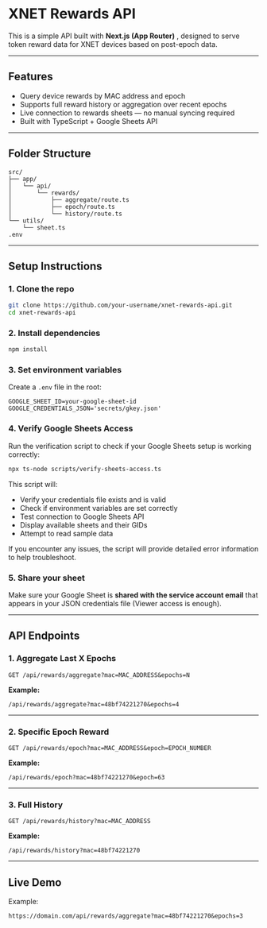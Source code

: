 # XNET Rewards API

This is a simple API built with **Next.js (App Router)** , designed to serve token reward data for XNET devices based on post-epoch data.

---

## Features

- Query device rewards by MAC address and epoch
- Supports full reward history or aggregation over recent epochs
- Live connection to rewards sheets — no manual syncing required
- Built with TypeScript + Google Sheets API

---

##  Folder Structure

```
src/
├── app/
│   └── api/
│       └── rewards/
│           ├── aggregate/route.ts
│           ├── epoch/route.ts
│           └── history/route.ts
└── utils/
    └── sheet.ts
.env
```

---

## Setup Instructions

### 1. Clone the repo

```bash
git clone https://github.com/your-username/xnet-rewards-api.git
cd xnet-rewards-api
```

### 2. Install dependencies

```bash
npm install
```

### 3. Set environment variables

Create a `.env` file in the root:

```
GOOGLE_SHEET_ID=your-google-sheet-id
GOOGLE_CREDENTIALS_JSON='secrets/gkey.json'
```


### 4. Verify Google Sheets Access

Run the verification script to check if your Google Sheets setup is working correctly:

```bash
npx ts-node scripts/verify-sheets-access.ts
```

This script will:
- Verify your credentials file exists and is valid
- Check if environment variables are set correctly
- Test connection to Google Sheets API
- Display available sheets and their GIDs
- Attempt to read sample data

If you encounter any issues, the script will provide detailed error information to help troubleshoot.

### 5. Share your sheet

Make sure your Google Sheet is **shared with the service account email** that appears in your JSON credentials file (Viewer access is enough).

---

## API Endpoints

### 1. Aggregate Last X Epochs

```
GET /api/rewards/aggregate?mac=MAC_ADDRESS&epochs=N
```

**Example:**

```
/api/rewards/aggregate?mac=48bf74221270&epochs=4
```

---

### 2. Specific Epoch Reward

```
GET /api/rewards/epoch?mac=MAC_ADDRESS&epoch=EPOCH_NUMBER
```

**Example:**

```
/api/rewards/epoch?mac=48bf74221270&epoch=63
```

---

### 3. Full History

```
GET /api/rewards/history?mac=MAC_ADDRESS
```

**Example:**

```
/api/rewards/history?mac=48bf74221270
```

---

## Live Demo

Example:
```
https://domain.com/api/rewards/aggregate?mac=48bf74221270&epochs=3
```
